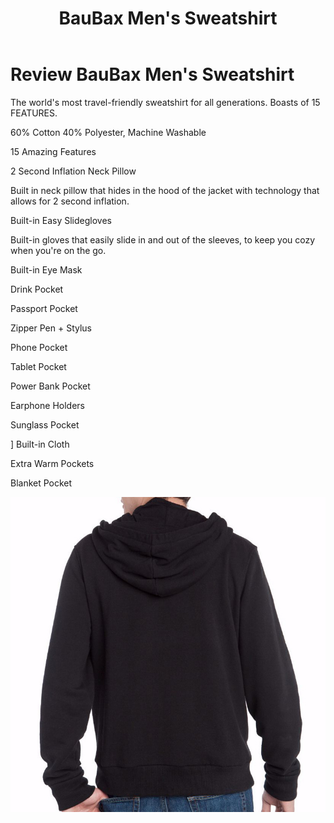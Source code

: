 ﻿---
priority: b
title: BauBax Men's Sweatshirt
layout: ArtistPage
category: artists
path: '/artists/baubax-sweatshirt/'
key: baubaxsweatshirt

meta: BauBax Men's Sweatshirt
keywords: BauBax Men's Sweatshirt

location: Bình Dương Province
prices: 200 $
orders: http://phukientrangtricuoi.com/payments
messages: https://www.facebook.com/messages/t/oktotcom
website: 
bandcamp: 
bandcampLabelTrack: 
facebook: 
mixcloud: 
soundcloud: 
youtube: 
discogs: 
---

# Review BauBax Men's Sweatshirt

The world's most travel-friendly sweatshirt for all generations. Boasts of 15 FEATURES.

60% Cotton 40% Polyester, Machine Washable

15 Amazing Features

2 Second Inflation Neck Pillow

Built in neck pillow that hides in the hood of the jacket with technology that allows for 2 second inflation.

Built-in Easy Slidegloves

Built-in gloves that easily slide in and out of the sleeves, to keep you cozy when you're on the go.

Built-in Eye Mask


Drink Pocket


Passport Pocket


Zipper Pen + Stylus


Phone Pocket


Tablet Pocket


Power Bank Pocket


Earphone Holders


Sunglass Pocket

]
Built-in Cloth


Extra Warm Pockets


Blanket Pocket

![hinh](baubaxsweatshirt2.jpg "hình")
